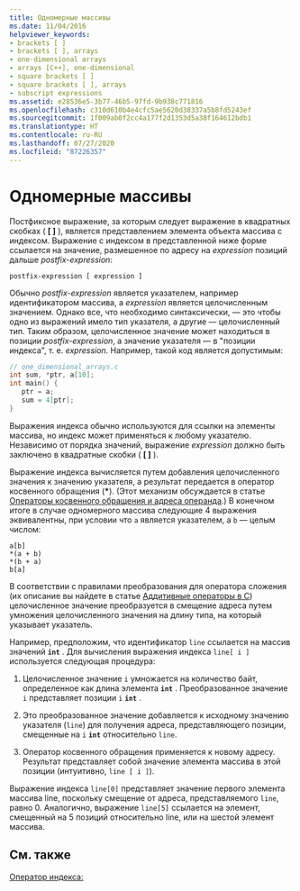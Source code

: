 ```yaml
---
title: Одномерные массивы
ms.date: 11/04/2016
helpviewer_keywords:
- brackets [ ]
- brackets [ ], arrays
- one-dimensional arrays
- arrays [C++], one-dimensional
- square brackets [ ]
- square brackets [ ], arrays
- subscript expressions
ms.assetid: e28536e5-3b77-46b5-97fd-9b938c771816
ms.openlocfilehash: c310d610b4e4cfc5ae5620d38337a5b8fd5243ef
ms.sourcegitcommit: 1f009ab0f2cc4a177f2d1353d5a38f164612bdb1
ms.translationtype: HT
ms.contentlocale: ru-RU
ms.lasthandoff: 07/27/2020
ms.locfileid: "87226357"
---
```

# <a name="one-dimensional-arrays"></a>Одномерные массивы

Постфиксное выражение, за которым следует выражение в квадратных скобках ( **[ ]** ), является представлением элемента объекта массива с индексом. Выражение с индексом в представленной ниже форме ссылается на значение, размешенное по адресу на *expression* позиций дальше *postfix-expression*:

```
postfix-expression [ expression ]
```

Обычно *postfix-expression* является указателем, например идентификатором массива, а *expression* является целочисленным значением. Однако все, что необходимо синтаксически, — это чтобы одно из выражений имело тип указателя, а другие — целочисленный тип. Таким образом, целочисленное значение может находиться в позиции *postfix-expression*, а значение указателя — в "позиции индекса", т. е. *expression*. Например, такой код является допустимым:

```c
// one_dimensional_arrays.c
int sum, *ptr, a[10];
int main() {
   ptr = a;
   sum = 4[ptr];
}
```

Выражения индекса обычно используются для ссылки на элементы массива, но индекс может применяться к любому указателю. Независимо от порядка значений, выражение *expression* должно быть заключено в квадратные скобки ( **[ ]** ).

Выражение индекса вычисляется путем добавления целочисленного значения к значению указателя, а результат передается в оператор косвенного обращения (<strong>\*</strong>). (Этот механизм обсуждается в статье [Операторы косвенного обращения и адреса операнда](../c-language/indirection-and-address-of-operators.md).) В конечном итоге в случае одномерного массива следующие 4 выражения эквивалентны, при условии что `a` является указателем, а `b` — целым числом:

```
a[b]
*(a + b)
*(b + a)
b[a]
```

В соответствии с правилами преобразования для оператора сложения (их описание вы найдете в статье [Аддитивные операторы в C](../c-language/c-additive-operators.md)) целочисленное значение преобразуется в смещение адреса путем умножения целочисленного значения на длину типа, на который указывает указатель.

Например, предположим, что идентификатор `line` ссылается на массив значений **`int`** . Для вычисления выражения индекса `line[ i ]` используется следующая процедура:

1. Целочисленное значение `i` умножается на количество байт, определенное как длина элемента **`int`** . Преобразованное значение `i` представляет позиции `i` **`int`** .

1. Это преобразованное значение добавляется к исходному значению указателя (`line`) для получения адреса, представляющего позиции, смещенные на `i` **`int`** относительно `line`.

1. Оператор косвенного обращения применяется к новому адресу. Результат представляет собой значение элемента массива в этой позиции (интуитивно, `line [ i ]`).

Выражение индекса `line[0]` представляет значение первого элемента массива line, поскольку смещение от адреса, представляемого `line`, равно 0. Аналогично, выражение `line[5]` ссылается на элемент, смещенный на 5 позиций относительно line, или на шестой элемент массива.

## <a name="see-also"></a>См. также

[Оператор индекса:](../cpp/subscript-operator.md)

